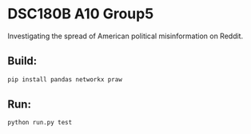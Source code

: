 # DSC180B A10 Group5

Investigating the spread of American political misinformation on Reddit.


## Build:
```sh
pip install pandas networkx praw 
```

## Run:
```sh
python run.py test
```
